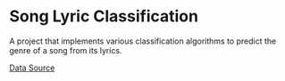 # Song Lyric Classification

A project that implements various classification algorithms to predict the genre of a song from its lyrics.

[Data Source](https://www.kaggle.com/gyani95/380000-lyrics-from-metrolyrics)
